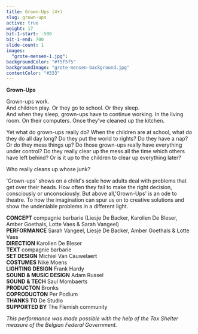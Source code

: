 ```yaml
---
title: Grown-Ups (4+)
slug: grown-ups
active: true
weight: 17
bit-1-start: -500
bit-1-end: 700
slide-count: 1
images:
  "grote-mensen-1.jpg":
backgroundColor: "#f5f5f5"
backgroundImage: "grote-mensen-background.jpg"
contentColor: "#333"
---
```

**Grown-Ups**<br>

Grown-ups work.<br>
And children play. Or they go to school. Or they sleep.<br>
And when they sleep, grown-ups have to continue working. In the living room. On their computers. Once they’ve cleaned up the kitchen.<br>   

Yet what do grown-ups really do? When the children are at school, what do they do all day long? Do they put the world to rights? Do they have a nap? Or do they mess things up? Do those grown-ups really have everything under control? Do they really clear up the mess all the time which others have left behind? Or is it up to the children to clear up everything later?   

Who really cleans up whose junk? 

'Grown-ups' shows on a child's scale how adults deal with problems that get over their heads. How often they fail to make the right decision, consciously or unconsciously. But above all,'Grown-Ups' is an ode to theatre. To how the imagination can spur us on to creative solutions and show the undeniable problems in a different light.


**CONCEPT** compagnie barbarie (Liesje De Backer, Karolien De Bleser, Amber Goethals, Lotte Vaes & Sarah Vangeel)<br>
**PERFORMANCE** Sarah Vangeel, Liesje De Backer, Amber Goethals & Lotte Vaes<br>
**DIRECTION** Karolien De Bleser<br>
**TEXT** compagnie barbarie<br>
**SET DESIGN** Michiel Van Cauwelaert<br>
**COSTUMES** Nikè Moens<br>
**LIGHTING DESIGN** Frank Hardy<br>
**SOUND & MUSIC DESIGN** Adam Russel<br>
**SOUND & TECH** Saul Mombaerts<br>
**PRODUCTON** Bronks<br>
**COPRODUCTON** Per Podium<br>
**THANKS TO** De Studio<br>
**SUPPORTED BY** The Flemish community<br>

*This performance was made possible with the help of the Tax Shelter measure of the Belgian Federal Government.*
